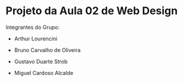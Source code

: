 # Projeto da Aula 02 de Web Design

Integrantes do Grupo:

- Arthur Lourencini

- Bruno Carvalho de Oliveira

- Gustavo Duarte Strob

- Miguel Cardoso Alcalde